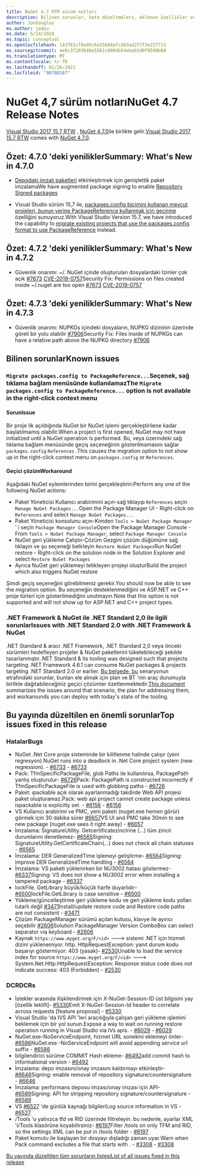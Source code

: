 ```yaml
---
title: NuGet 4,7 RTM sürüm notları
description: Bilinen sorunlar, hata düzeltmeleri, eklenen özellikler ve CCR 'ler dahil olmak üzere NuGet 4.7.0 için sürüm notları.
author: JonDouglas
ms.author: jodou
ms.date: 5/14/2018
ms.topic: conceptual
ms.openlocfilehash: 143781cf0a95c6a156d4afcd83ad277f3e227711
ms.sourcegitcommit: ee6c3f203648a5561c809db54ebeb1d0f0598b68
ms.translationtype: MT
ms.contentlocale: tr-TR
ms.lasthandoff: 01/26/2021
ms.locfileid: "98780167"
---
```

# <a name="nuget-47-release-notes"></a><span data-ttu-id="d9613-103">NuGet 4,7 sürüm notları</span><span class="sxs-lookup"><span data-stu-id="d9613-103">NuGet 4.7 Release Notes</span></span>

<span data-ttu-id="d9613-104">[Visual Studio 2017 15,7 RTW](https://www.visualstudio.com/news/releasenotes/vs2017-relnotes) , [NuGet 4.7.0](https://dist.nuget.org/win-x86-commandline/v4.7.0/nuget.exe)ile birlikte gelir.</span><span class="sxs-lookup"><span data-stu-id="d9613-104">[Visual Studio 2017 15.7 RTW](https://www.visualstudio.com/news/releasenotes/vs2017-relnotes) comes with [NuGet 4.7.0](https://dist.nuget.org/win-x86-commandline/v4.7.0/nuget.exe).</span></span>

## <a name="summary-whats-new-in-470"></a><span data-ttu-id="d9613-105">Özet: 4.7.0 'deki yenilikler</span><span class="sxs-lookup"><span data-stu-id="d9613-105">Summary: What's New in 4.7.0</span></span>

* <span data-ttu-id="d9613-106">[Depodaki imzalı paketleri](https://github.com/NuGet/Home/wiki/Repository-Signatures) etkinleştirmek için genişlettik paket imzalama</span><span class="sxs-lookup"><span data-stu-id="d9613-106">We have augmented package signing to enable [Repository Signed packages](https://github.com/NuGet/Home/wiki/Repository-Signatures)</span></span>

* <span data-ttu-id="d9613-107">Visual Studio sürüm 15,7 ile, [packages.config biçimini kullanan mevcut projeleri, bunun yerine PackageReference kullanmak için geçirme](../consume-packages/migrate-packages-config-to-package-reference.md) özelliğini sunuyoruz.</span><span class="sxs-lookup"><span data-stu-id="d9613-107">With Visual Studio Version 15.7, we have introduced the capability to [migrate existing projects that use the packages.config format to use PackageReference](../consume-packages/migrate-packages-config-to-package-reference.md) instead.</span></span>

## <a name="summary-whats-new-in-472"></a><span data-ttu-id="d9613-108">Özet: 4.7.2 'deki yenilikler</span><span class="sxs-lookup"><span data-stu-id="d9613-108">Summary: What's New in 4.7.2</span></span>

* <span data-ttu-id="d9613-109">Güvenlik onarımı: ~/. NuGet içinde oluşturulan dosyalardaki Izinler çok açık [#7673](https://github.com/NuGet/Home/issues/7673) [CVE-2019-0757](https://portal.msrc.microsoft.com/en-us/security-guidance/advisory/CVE-2019-0757)</span><span class="sxs-lookup"><span data-stu-id="d9613-109">Security Fix: Permissions on files created inside ~/.nuget are too open [#7673](https://github.com/NuGet/Home/issues/7673) [CVE-2019-0757](https://portal.msrc.microsoft.com/en-us/security-guidance/advisory/CVE-2019-0757)</span></span>

## <a name="summary-whats-new-in-473"></a><span data-ttu-id="d9613-110">Özet: 4.7.3 'deki yenilikler</span><span class="sxs-lookup"><span data-stu-id="d9613-110">Summary: What's New in 4.7.3</span></span>

* <span data-ttu-id="d9613-111">Güvenlik onarımı: NUPKGs içindeki dosyaların, NUPKG dizininin üzerinde göreli bir yolu olabilir [#7906](https://github.com/NuGet/Home/issues/7906)</span><span class="sxs-lookup"><span data-stu-id="d9613-111">Security Fix: Files inside of NUPKGs can have a relative path above the NUPKG directory [#7906](https://github.com/NuGet/Home/issues/7906)</span></span>

## <a name="known-issues"></a><span data-ttu-id="d9613-112">Bilinen sorunlar</span><span class="sxs-lookup"><span data-stu-id="d9613-112">Known issues</span></span>

### <a name="the-migrate-packagesconfig-to-packagereference-option-is-not-available-in-the-right-click-context-menu"></a><span data-ttu-id="d9613-113">`Migrate packages.config to PackageReference...`Seçenek, sağ tıklama bağlam menüsünde kullanılamaz</span><span class="sxs-lookup"><span data-stu-id="d9613-113">The `Migrate packages.config to PackageReference...` option is not available in the right-click context menu</span></span>

#### <a name="issue"></a><span data-ttu-id="d9613-114">Sorun</span><span class="sxs-lookup"><span data-stu-id="d9613-114">Issue</span></span>

<span data-ttu-id="d9613-115">Bir proje ilk açıldığında NuGet bir NuGet işlemi gerçekleştirilene kadar başlatılmamış olabilir.</span><span class="sxs-lookup"><span data-stu-id="d9613-115">When a project is first opened, NuGet may not have initialized until a NuGet operation is performed.</span></span> <span data-ttu-id="d9613-116">Bu, veya üzerindeki sağ tıklama bağlam menüsünde geçiş seçeneğinin gösterilmamasını sağlar `packages.config` `References` .</span><span class="sxs-lookup"><span data-stu-id="d9613-116">This causes the migration option to not show up in the right-click context menu on `packages.config` or `References`.</span></span>

#### <a name="workaround"></a><span data-ttu-id="d9613-117">Geçici çözüm</span><span class="sxs-lookup"><span data-stu-id="d9613-117">Workaround</span></span>

<span data-ttu-id="d9613-118">Aşağıdaki NuGet eylemlerinden birini gerçekleştirin:</span><span class="sxs-lookup"><span data-stu-id="d9613-118">Perform any one of the following NuGet actions:</span></span>
* <span data-ttu-id="d9613-119">Paket Yöneticisi Kullanıcı arabirimini açın-sağ tıklayıp `References` seçin `Manage NuGet Packages...`</span><span class="sxs-lookup"><span data-stu-id="d9613-119">Open the Package Manager UI - Right-click on `References` and select `Manage NuGet Packages...`</span></span>
* <span data-ttu-id="d9613-120">Paket Yöneticisi konsolunu açın-Kimden `Tools > NuGet Package Manager` ' i seçin `Package Manager Console`</span><span class="sxs-lookup"><span data-stu-id="d9613-120">Open the Package Manager Console - From `Tools > NuGet Package Manager`, select `Package Manager Console`</span></span>
* <span data-ttu-id="d9613-121">NuGet geri yükleme Çalıştır-Çözüm Gezgini çözüm düğümüne sağ tıklayın ve şu seçeneği belirleyin `Restore NuGet Packages`</span><span class="sxs-lookup"><span data-stu-id="d9613-121">Run NuGet restore - Right-click on the solution node in the Solution Explorer and select `Restore NuGet Packages`</span></span>
* <span data-ttu-id="d9613-122">Ayrıca NuGet geri yüklemeyi tetikleyen projeyi oluştur</span><span class="sxs-lookup"><span data-stu-id="d9613-122">Build the project which also triggers NuGet restore</span></span>

<span data-ttu-id="d9613-123">Şimdi geçiş seçeneğini görebilmeniz gerekir.</span><span class="sxs-lookup"><span data-stu-id="d9613-123">You should now be able to see the migration option.</span></span> <span data-ttu-id="d9613-124">Bu seçeneğin desteklenmediğini ve ASP.NET ve C++ proje türleri için gösterilmediğini unutmayın.</span><span class="sxs-lookup"><span data-stu-id="d9613-124">Note that this option is not supported and will not show up for ASP.NET and C++ project types.</span></span>

### <a name="issues-with-net-standard-20-with-net-framework--nuget"></a><span data-ttu-id="d9613-125">.NET Framework & NuGet ile .NET Standard 2,0 ile ilgili sorunlar</span><span class="sxs-lookup"><span data-stu-id="d9613-125">Issues with .NET Standard 2.0 with .NET Framework & NuGet</span></span>

<span data-ttu-id="d9613-126">.NET Standard & aracı .NET Framework, .NET Standard 2,0 veya önceki sürümleri hedefleyen projeler & NuGet paketlerini tüketebileceği şekilde tasarlanmıştır.</span><span class="sxs-lookup"><span data-stu-id="d9613-126">.NET Standard & its tooling was designed such that projects targeting .NET Framework 4.6.1 can consume NuGet packages & projects targeting .NET Standard 2.0 or earlier.</span></span> <span data-ttu-id="d9613-127">[Bu belgede, bu](https://github.com/dotnet/standard/issues/481) senaryonun etrafındaki sorunlar, bunları ele almak için plan ve BT 'nin araç durumuyla birlikte dağıtabileceğiniz geçici çözümler özetlenmektedir.</span><span class="sxs-lookup"><span data-stu-id="d9613-127">[This document](https://github.com/dotnet/standard/issues/481) summarizes the issues around that scenario, the plan for addressing them, and workarounds you can deploy with today's state of the tooling.</span></span>

## <a name="top-issues-fixed-in-this-release"></a><span data-ttu-id="d9613-128">Bu yayında düzeltilen en önemli sorunlar</span><span class="sxs-lookup"><span data-stu-id="d9613-128">Top issues fixed in this release</span></span>

### <a name="bugs"></a><span data-ttu-id="d9613-129">Hatalar</span><span class="sxs-lookup"><span data-stu-id="d9613-129">Bugs</span></span>

* <span data-ttu-id="d9613-130">NuGet .Net Core proje sisteminde bir kilitlenme halinde çalışır (yeni regresyon).</span><span class="sxs-lookup"><span data-stu-id="d9613-130">NuGet runs into a deadlock in .Net Core project system (new regression).</span></span><span data-ttu-id="d9613-131"> - [#6733](https://github.com/NuGet/Home/issues/6733)</span><span class="sxs-lookup"><span data-stu-id="d9613-131"> - [#6733](https://github.com/NuGet/Home/issues/6733)</span></span>
* <span data-ttu-id="d9613-132">Pack: TfmSpecificPackageFile, glob Paths ile kullanılırsa, PackagePath yanlış oluşturulur- [#6726](https://github.com/NuGet/Home/issues/6726)</span><span class="sxs-lookup"><span data-stu-id="d9613-132">Pack: PackagePath is constructed incorrectly if TfmSpecificPackageFile is used with globbing paths - [#6726](https://github.com/NuGet/Home/issues/6726)</span></span>
* <span data-ttu-id="d9613-133">Paket: ıpackable açık olarak ayarlanmadığı takdirde Web API projesi paket oluşturamaz.</span><span class="sxs-lookup"><span data-stu-id="d9613-133">Pack: web api project cannot create package unless ispackable is explicitly set.</span></span><span data-ttu-id="d9613-134"> - [#6156](https://github.com/NuGet/Home/issues/6156)</span><span class="sxs-lookup"><span data-stu-id="d9613-134"> - [#6156](https://github.com/NuGet/Home/issues/6156)</span></span>
* <span data-ttu-id="d9613-135">VS Kullanıcı arabirimi ve PMC, yeni paketi (nuget.exe hemen görür) görmek için 30 dakika sürer [#6657](https://github.com/NuGet/Home/issues/6657)</span><span class="sxs-lookup"><span data-stu-id="d9613-135">VS UI and PMC take 30min to see new package (nuget.exe sees it right away) - [#6657](https://github.com/NuGet/Home/issues/6657)</span></span>
* <span data-ttu-id="d9613-136">İmzalama: SignatureUtility. Getcertificatezincirine (...) tüm zincir durumlarını denetlemez- [#6565](https://github.com/NuGet/Home/issues/6565)</span><span class="sxs-lookup"><span data-stu-id="d9613-136">Signing:  SignatureUtility.GetCertificateChain(...) does not check all chain statuses - [#6565](https://github.com/NuGet/Home/issues/6565)</span></span>
* <span data-ttu-id="d9613-137">İmzalama: DER GeneralizedTime işlemeyi geliştirme- [#6564](https://github.com/NuGet/Home/issues/6564)</span><span class="sxs-lookup"><span data-stu-id="d9613-137">Signing:  improve DER GeneralizedTime handling - [#6564](https://github.com/NuGet/Home/issues/6564)</span></span>
* <span data-ttu-id="d9613-138">İmzalama: VS paketi yüklenirken bir NU3002 hatası göstermez- [#6337](https://github.com/NuGet/Home/issues/6337)</span><span class="sxs-lookup"><span data-stu-id="d9613-138">Signing: VS does not show a NU3002 error when installing a tampered package - [#6337](https://github.com/NuGet/Home/issues/6337)</span></span>
* <span data-ttu-id="d9613-139">lockFile. GetLibrary büyük/küçük harfe duyarlıdır- [#6500](https://github.com/NuGet/Home/issues/6500)</span><span class="sxs-lookup"><span data-stu-id="d9613-139">lockFile.GetLibrary is case sensitive - [#6500](https://github.com/NuGet/Home/issues/6500)</span></span>
* <span data-ttu-id="d9613-140">Yükleme/güncelleştirme geri yükleme kodu ve geri yükleme kodu yolları tutarlı değil [#3471](https://github.com/NuGet/Home/issues/3471)</span><span class="sxs-lookup"><span data-stu-id="d9613-140">Install/update restore code and Restore code paths are not consistent - [#3471](https://github.com/NuGet/Home/issues/3471)</span></span>
* <span data-ttu-id="d9613-141">Çözüm PackageManager sürümü açılan kutusu, klavye ile ayırıcı seçebilir [#2606](https://github.com/NuGet/Home/issues/2606)</span><span class="sxs-lookup"><span data-stu-id="d9613-141">Solution PackageManager Version ComboBox can select separator via keyboard - [#2606](https://github.com/NuGet/Home/issues/2606)</span></span>
* <span data-ttu-id="d9613-142">Kaynak `https://www.myget.org/F/<id>` ---> sistemi .NET için hizmet dizini yüklenemiyor. http. HttpRequestException: yanıt durum kodu başarıyı göstermiyor: 403 (yasak)- [#2530](https://github.com/NuGet/Home/issues/2530)</span><span class="sxs-lookup"><span data-stu-id="d9613-142">Unable to load the service index for source `https://www.myget.org/F/<id>` ---> System.Net.Http.HttpRequestException: Response status code does not indicate success: 403 (Forbidden) - [#2530](https://github.com/NuGet/Home/issues/2530)</span></span>

### <a name="dcrs"></a><span data-ttu-id="d9613-143">DCR</span><span class="sxs-lookup"><span data-stu-id="d9613-143">DCRs</span></span>

* <span data-ttu-id="d9613-144">İstekler arasında ilişkilendirmek için X-NuGet-Session-ID üst bilgisini yay [özellik teklifi]- [#5330](https://github.com/NuGet/Home/issues/5330)</span><span class="sxs-lookup"><span data-stu-id="d9613-144">Emit X-NuGet-Session-Id header to correlate across requests [feature proposal] - [#5330](https://github.com/NuGet/Home/issues/5330)</span></span>
* <span data-ttu-id="d9613-145">Visual Studio 'da IVS API 'leri aracılığıyla çalışan geri yükleme işlemini beklemek için bir yol sunun.</span><span class="sxs-lookup"><span data-stu-id="d9613-145">Expose a way to wait on running restore operation running in Visual Studio via IVs apis.</span></span><span data-ttu-id="d9613-146"> - [#6029](https://github.com/NuGet/Home/issues/6029)</span><span class="sxs-lookup"><span data-stu-id="d9613-146"> - [#6029](https://github.com/NuGet/Home/issues/6029)</span></span>
* <span data-ttu-id="d9613-147">NuGet.exe-NoServiceEndpoint, hizmet URL sonekini eklemeyi önler- [#6586](https://github.com/NuGet/Home/issues/6586)</span><span class="sxs-lookup"><span data-stu-id="d9613-147">NuGet.exe -NoServiceEndpoint will avoid appending service url suffix - [#6586](https://github.com/NuGet/Home/issues/6586)</span></span>
* <span data-ttu-id="d9613-148">bilgilendirici sürüme COMMIT Hash ekleme- [#6492](https://github.com/NuGet/Home/issues/6492)</span><span class="sxs-lookup"><span data-stu-id="d9613-148">add commit hash to informational version - [#6492](https://github.com/NuGet/Home/issues/6492)</span></span>
* <span data-ttu-id="d9613-149">İmzalama: depo imzasını/onay imzasını kaldırmayı etkinleştir- [#6646](https://github.com/NuGet/Home/issues/6646)</span><span class="sxs-lookup"><span data-stu-id="d9613-149">Signing:  enable removal of repository signature/countersignature - [#6646](https://github.com/NuGet/Home/issues/6646)</span></span>
* <span data-ttu-id="d9613-150">İmzalama: performans deposu imzası/onay imzası için API- [#6589](https://github.com/NuGet/Home/issues/6589)</span><span class="sxs-lookup"><span data-stu-id="d9613-150">Signing:  API for stripping repository signature/countersignature - [#6589](https://github.com/NuGet/Home/issues/6589)</span></span>
* <span data-ttu-id="d9613-151">VS [#6527](https://github.com/NuGet/Home/issues/6527) 'de günlük kaynağı bilgileri</span><span class="sxs-lookup"><span data-stu-id="d9613-151">Log source information in VS - [#6527](https://github.com/NuGet/Home/issues/6527)</span></span>
* <span data-ttu-id="d9613-152">/Tools 'u yalnızca tfd ve RID üzerinde filtreleyin. bu nedenle, ayarlar XML 'i/Tools klasörüne koyabilirsiniz- [#6197](https://github.com/NuGet/Home/issues/6197)</span><span class="sxs-lookup"><span data-stu-id="d9613-152">Filter /tools on only TFM and RID, so the settings XML can be put in /tools folder - [#6197](https://github.com/NuGet/Home/issues/6197)</span></span>
* <span data-ttu-id="d9613-153">Paket komutu ile başlayan bir dosyayı dışladığı zaman uyar.</span><span class="sxs-lookup"><span data-stu-id="d9613-153">Warn when Pack command excludes a file that starts with .</span></span><span data-ttu-id="d9613-154">  - [#3308](https://github.com/NuGet/Home/issues/3308)</span><span class="sxs-lookup"><span data-stu-id="d9613-154">  - [#3308](https://github.com/NuGet/Home/issues/3308)</span></span>

[<span data-ttu-id="d9613-155">Bu yayında düzeltilen tüm sorunların listesi</span><span class="sxs-lookup"><span data-stu-id="d9613-155">List of all issues fixed in this release</span></span>](https://github.com/NuGet/Home/issues?q=is%3Aissue+is%3Aclosed+milestone%3A%224.7")
